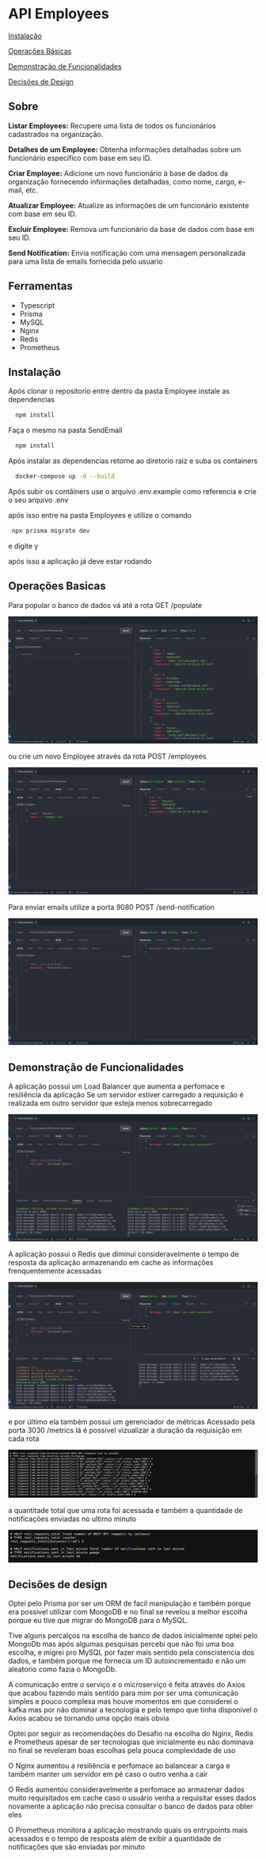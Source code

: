 
# API Employees

[Instalação](#instalacao)

[Operações Básicas](#op-basicas)

[Demonstração de Funcionalidades](#demo-func)

[Decisões de Design](#desing)

## Sobre

**Listar Employees:** Recupere uma lista de todos os funcionários cadastrados na organização.

**Detalhes de um Employee:** Obtenha informações detalhadas sobre um funcionário específico com base em seu ID.

**Criar Employee:** Adicione um novo funcionário à base de dados da organização fornecendo informações detalhadas, como nome, cargo, e-mail, etc.

**Atualizar Employee:** Atualize as informações de um funcionário existente com base em seu ID.

**Excluir Employee:** Remova um funcionário da base de dados com base em seu ID.

**Send Notification:** Envia notificação com uma mensagem personalizada para uma lista de emails fornecida pelo usuario

## Ferramentas
* Typescript
* Prisma
* MySQL
* Nginx
* Redis
* Prometheus

## Instalação <a name="instalacao"></a>

Após clonar o repositorio entre dentro da pasta Employee instale as dependencias 
```bash
  npm install 
```
Faça o mesmo na pasta SendEmail
```bash
  npm install 
```
Após instalar as dependencias retorne ao diretorio raiz e suba os containers
```bash
  docker-compose up -d --build 
```

Após subir os contâiners use o arquivo .env.example como referencia e crie o seu arquivo .env

após isso entre na pasta Employees e utilize o comando
 ```bash
  npx prisma migrate dev 
```
e digite y 

após isso a aplicação já deve estar rodando

## Operações Basicas <a name="op-basicas"></a>

Para popular o banco de dados vá até a rota GET /populate

![Rota populate](imagens/PopulateRoute.png)

ou crie um novo Employee através da rota POST /employees

![Rota create](imagens/CreateRoute.png)

Para enviar emails utilize a porta 9080 POST /send-notification

![Rota send](imagens/SendRoute.png)

## Demonstração de Funcionalidades <a name="demo-func"></a>

A aplicação possui um Load Balancer que aumenta a perfomace e resiliência da aplicação
Se um servidor estiver carregado a requisição é realizada em outro servidor que esteja menos sobrecarregado

![Load Balancer](imagens/LoadBalancer.png)

A aplicação possui o Redis que diminui consideravelmente o tempo de resposta da aplicação armazenando em cache as informações frenquentemente acessadas

![Redis](imagens/Redis.png)

e por último ela também possui um gerenciador de métricas 
Acessado pela porta 3030 /metrics
lá é possivel vizualizar a duração da requisição em cada rota 

![Entrypoint response time](imagens/entrypointResponseTime.png)

a quantitade total que uma rota foi acessada e também a quantidade de notificações enviadas no ultimo minuto 

![Route acess](imagens/routeAcess.png)

## Decisões de design <a name="desing"></a>
Optei pelo Prisma por ser um ORM de facil manipulação e também porque era possivel utilizar com MongoDB e no final se revelou a melhor escolha porque eu tive que migrar do MongoDB para o MySQL.

Tive alguns percalços na escolha de banco de dados inicialmente optei pelo MongoDb mas após algumas pesquisas percebi que não foi uma boa escolha, e migrei pro MySQL por fazer mais sentido pela conscistencia dos dados, e também porque me fornecia um ID autoincrementado e não um aleatorio como fazia o MongoDb.

A comunicação entre o serviço e o microserviço é feita através do Axios que acabou fazendo mais sentido para mim por ser uma comunicação simples e pouco complexa mas houve momentos em que considerei o kafka mas por não dominar a tecnologia e pelo tempo que tinha disponivel o Axios acabou se tornando uma opção mais obvia

Optei por seguir as recomendações do Desafio na escolha do Nginx, Redis e Prometheus apesar de ser tecnologias que inicialmente eu não dominava no final se reveleram boas escolhas pela pouca complexidade de uso 

O Nginx aumentou a resiliência e perfomace ao balancear a carga e também manter um servidor em pé caso o outro venha a cair

O Redis aumentou consideravelmente a perfomace ao armazenar dados muito requisitados em cache caso o usuário venha a requisitar esses dados novamente a aplicação não precisa consultar o banco de dados para obter eles

O Prometheus monitora a aplicação mostrando quais os entrypoints mais acessados e o tempo de resposta além de exibir a quantidade de notificações que são enviadas por minuto
